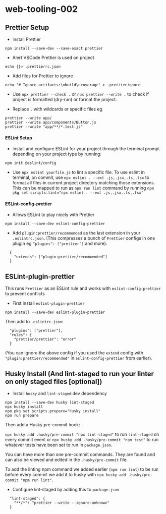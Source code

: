 # web-tooling-002

## Prettier Setup

- Install Prettier

```npm install --save-dev --save-exact prettier```

- Alert VSCode Prettier is used on project

```echo {}> .prettierrc.json```

- Add files for Prettier to ignore

```echo "# Ignore artifacts:\nbuild\ncoverage" > .prettierignore```

- Use ```npx prettier --check .``` or ```npx prettier --write .``` to check if project is formatted (dry-run) or format the project.


- Replace ```.``` with wildcards or specific files eg.

```
prettier --write app/
prettier --write app/components/Button.js
prettier --write "app/**/*.test.js"
```

#### ESLint Setup

-  Install and configure ESLint for your project through the terminal prompt depending on your project type by running:

```npm init @eslint/config```

- Use `npx eslint yourfile.js` to lint a specific file. To use eslint in terminal, on commit, use `npx eslint . --ext .js,.jsx,.ts,.tsx` to format all files in current project directory matching those extensions. This can be mapped to run as `npm run lint` command by running `npm pkg set scripts.lint="npx eslint . --ext .js,.jsx,.ts,.tsx"`

#### ESLint-config-prettier

- Allows ESLint to play nicely with Prettier
   
```npm install --save-dev eslint-config-prettier```

- Add `plugin:prettier/recommended` as the last extension in your `.eslintrc.json`. (This compresses a bunch of `Prettier` configs in one plugin eg `"plugins": ["prettier"]` and more).

```
  {
    "extends": ["plugin:prettier/recommended"]
  }
```


## ESLint-plugin-prettier

This runs `Prettier` as an ESLint rule and works with `eslint-config-prettier` to prevent conflicts

- First install `eslint-plugin-prettier`

`npm install --save-dev eslint-plugin-prettier`

Then add to `.eslintrc.json`:

```
  "plugins": ["prettier"],
  "rules": {
    "prettier/prettier": "error"
  }
```

(You can ignore the above config if you used the `extend` config with `"plugin:prettier/recommended"` in `eslint-config-prettier` from earlier).

## Husky Install (And lint-staged to run your linter on only staged files [optional])

- Install `husky` and `lint-staged` dev dependency

```
npm install --save-dev husky lint-staged
npx husky install
npm pkg set scripts.prepare="husky install"
npm run prepare
```

Then add a Husky pre-commit hook:

```npx husky add .husky/pre-commit "npx lint-staged"``` to run `lint-staged` on every commit event or ```npx husky add .husky/pre-commit "npm test"``` to run whatever tests have been set to run in `package.json`.

You can have more than one pre-commit commands. They are found and can also be viewed and edited in the `.husky/pre-commit` file.

To add the linting npm command we added earlier (`npm run lint`) to be run before every commit we add it to husky with `npx husky add .husky/pre-commit "npm run lint"`.

- Configure lint-staged by adding this to ```package.json```

```
  "lint-staged": {
    "**/*": "prettier --write --ignore-unknown"
  }
```

